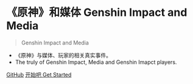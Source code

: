 # 《原神》和媒体 Genshin Impact and Media
> Genshin Impact and Media

- 《原神》与媒体、玩家的相关真实事件。
- The truly of Genshin Impact, Media and Genshin Imapct players.

[GitHub](https://github.com/bxx-114514/genshinimpact-and-media)
[开始吧 Get Started](README.md)
